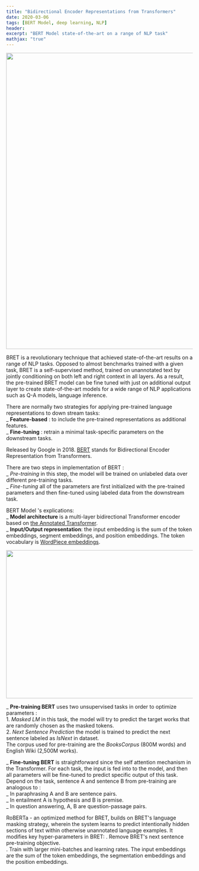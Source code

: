 ```yaml
---
title: "Bidirectional Encoder Representations from Transformers"
date: 2020-03-06
tags: [BERT Model, deep learning, NLP]
header:
excerpt: "BERT Model state-of-the-art on a range of NLP task"
mathjax: "true"
---
```

<img src="{{ site.url }}{{ site.baseurl }}/images/bert/logo.jpg"  width="1000px" height='800px'/>

BRET is a revolutionary technique that achieved state-of-the-art results on a range of NLP tasks. 
Opposed to almost benchmarks trained with a given task, BRET is a self-supervised method, trained on unannotated text by jointly conditioning on both left and right context in all layers. As a result, the pre-trained BRET model can be fine tuned with just on additional output layer to create state-of-the-art models for a wide range of NLP applications such as Q-A models, language inference. 
   
   
There are normally two strategies for applying pre-trained language representations to down stream tasks:   
    _ **Feature-based** : to include the pre-trained representations as additional features.   
    _ **Fine-tuning** : retrain a minimal task-specific parameters on the downstream tasks.    
      
Released by Google in 2018. [BERT](https://github.com/google-research/bert) stands for Bidirectional Encoder Representation from Transformers.
  
There are two steps in implementation of BERT :    
    _ *Pre-training* in this step, the model will be trained on unlabeled data over different pre-training tasks.    
    _ *Fine-tuning* all of the parameters are first initialized with the pre-trained parameters and then fine-tuned using 
labeled data from the downstream task.   

BERT Model 's explications:  
_ **Model architecture** is a multi-layer bidirectional Transformer encoder based on [the Annotated Transformer](https://arxiv.org/abs/1706.03762).   
_ **Input/Output representation**: the input embedding is the sum of the token embeddings, segment embeddings, and position embeddings. The token vocabulary is [WordPiece embeddings](https://arxiv.org/pdf/1609.08144.pdf).  

<img src="{{ site.url }}{{ site.baseurl }}/images/bert/input_embedding.jpg"  width="700px" height='400px'/>      

_ **Pre-training BERT** uses two unsupervised tasks in order to optimize parameters :  
    1.  *Masked LM* in this task, the model will try to predict the target works that are randomly chosen as the masked tokens.   
    2.  *Next Sentence Prediction* the model is trained to predict the next sentence labeled as *IsNext* in dataset.   
    The corpus used for pre-training are the *BooksCorpus* (800M words) and English Wiki (2,500M works).  
    
_ **Fine-tuning BERT** is straightforward since the self attention mechanism in the Transformer. For each task, the input is fed into to the model, and then all parameters will be fine-tuned to predict specific output of this task. Depend on the task, sentence A and sentence B from pre-training are analogous to :   
    _ In paraphrasing A and B are sentence pairs.   
    _ In entailment A is hypothesis and B is premise.   
    _ In question answering, A, B are question-passage pairs.    
    
    
    
    

RoBERTa - an optimized method for BRET, builds on BRET's language masking strategy, 
wherein the system learns to predict intentionally hidden sections of text within otherwise unannotated language examples. 
It modifies key hyper-parameters in BRET: 
    . Remove BRET's next sentence pre-training objective.   
    . Train with larger mini-batches and learning rates. The input embeddings are the sum of the token embeddings, the segmentation embeddings and the position embeddings.   

